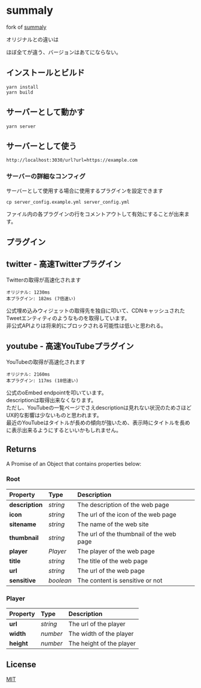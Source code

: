summaly
================================================================

fork of [summaly](https://github.com/syuilo/summaly)

オリジナルとの違いは

ほぼ全てが違う、バージョンはあてにならない。

## インストールとビルド
```
yarn install
yarn build
```

## サーバーとして動かす
```
yarn server
```

## サーバーとして使う
```
http://localhost:3030/url?url=https://example.com
```

### サーバーの詳細なコンフィグ

サーバーとして使用する場合に使用するプラグインを設定できます
```
cp server_config.example.yml server_config.yml
```

ファイル内の各プラグインの行をコメントアウトして有効にすることが出来ます。

## プラグイン

## twitter - 高速Twitterプラグイン
Twitterの取得が高速化されます
```
オリジナル: 1230ms
本プラグイン: 182ms (7倍速い)
```
公式埋め込みウィジェットの取得先を独自に叩いて、CDNキャッシュされたTweetエンティティのようなものを取得しています。  
非公式APIよりは将来的にブロックされる可能性は低いと思われる。

## youtube - 高速YouTubeプラグイン

YouTubeの取得が高速化されます
```
オリジナル: 2160ms
本プラグイン: 117ms (18倍速い)
```
公式のoEmbed endpointを叩いています。  
descriptionは取得出来なくなります。  
ただし、YouTubeの一覧ページでさえdescriptionは見れない状況のためさほどUX的な影響は少ないものと思われます。  
最近のYouTubeはタイトルが長めの傾向が強いため、表示時にタイトルを長めに表示出来るようにするといいかもしれません。

## Returns

A Promise of an Object that contains properties below:

### Root

| Property        | Type      | Description                              |
| :-------------- | :-------- | :--------------------------------------- |
| **description** | *string*  | The description of the web page          |
| **icon**        | *string*  | The url of the icon of the web page      |
| **sitename**    | *string*  | The name of the web site                 |
| **thumbnail**   | *string*  | The url of the thumbnail of the web page |
| **player**      | *Player*  | The player of the web page               |
| **title**       | *string*  | The title of the web page                |
| **url**         | *string*  | The url of the web page                  |
| **sensitive**   | *boolean* | The content is sensitive or not          |

### Player

| Property        | Type     | Description                              |
| :-------------- | :------- | :--------------------------------------- |
| **url**         | *string* | The url of the player                    |
| **width**       | *number* | The width of the player                  |
| **height**      | *number* | The height of the player                 |

License
----------------------------------------------------------------
[MIT](LICENSE)
